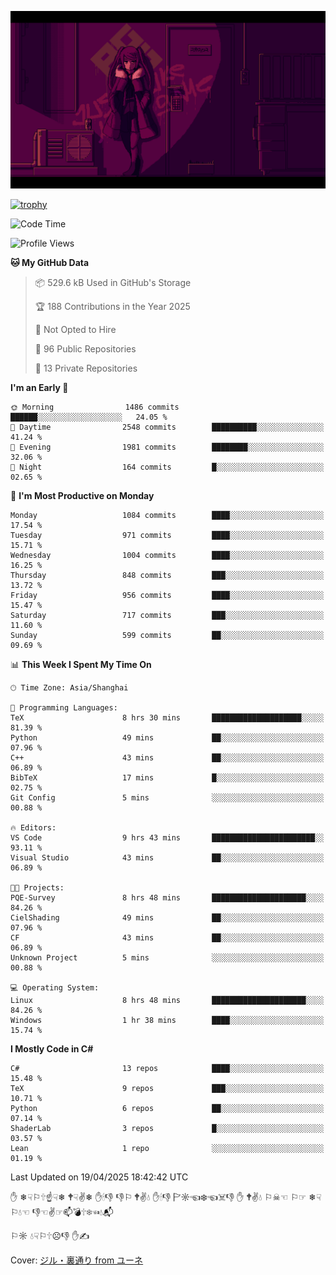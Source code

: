 ![](imgs/main.png)

[![trophy](https://github-profile-trophy.vercel.app/?username=NeilKleistGao&theme=dracula)](https://github.com/ryo-ma/github-profile-trophy)

<!--START_SECTION:waka-->
![Code Time](http://img.shields.io/badge/Code%20Time-1%2C727%20hrs%207%20mins-blue)

![Profile Views](http://img.shields.io/badge/Profile%20Views-1-blue)

**🐱 My GitHub Data** 

> 📦 529.6 kB Used in GitHub's Storage 
 > 
> 🏆 188 Contributions in the Year 2025
 > 
> 🚫 Not Opted to Hire
 > 
> 📜 96 Public Repositories 
 > 
> 🔑 13 Private Repositories 
 > 
**I'm an Early 🐤** 

```text
🌞 Morning                1486 commits        ██████░░░░░░░░░░░░░░░░░░░   24.05 % 
🌆 Daytime                2548 commits        ██████████░░░░░░░░░░░░░░░   41.24 % 
🌃 Evening                1981 commits        ████████░░░░░░░░░░░░░░░░░   32.06 % 
🌙 Night                  164 commits         █░░░░░░░░░░░░░░░░░░░░░░░░   02.65 % 
```
📅 **I'm Most Productive on Monday** 

```text
Monday                   1084 commits        ████░░░░░░░░░░░░░░░░░░░░░   17.54 % 
Tuesday                  971 commits         ████░░░░░░░░░░░░░░░░░░░░░   15.71 % 
Wednesday                1004 commits        ████░░░░░░░░░░░░░░░░░░░░░   16.25 % 
Thursday                 848 commits         ███░░░░░░░░░░░░░░░░░░░░░░   13.72 % 
Friday                   956 commits         ████░░░░░░░░░░░░░░░░░░░░░   15.47 % 
Saturday                 717 commits         ███░░░░░░░░░░░░░░░░░░░░░░   11.60 % 
Sunday                   599 commits         ██░░░░░░░░░░░░░░░░░░░░░░░   09.69 % 
```


📊 **This Week I Spent My Time On** 

```text
🕑︎ Time Zone: Asia/Shanghai

💬 Programming Languages: 
TeX                      8 hrs 30 mins       ████████████████████░░░░░   81.39 % 
Python                   49 mins             ██░░░░░░░░░░░░░░░░░░░░░░░   07.96 % 
C++                      43 mins             ██░░░░░░░░░░░░░░░░░░░░░░░   06.89 % 
BibTeX                   17 mins             █░░░░░░░░░░░░░░░░░░░░░░░░   02.75 % 
Git Config               5 mins              ░░░░░░░░░░░░░░░░░░░░░░░░░   00.88 % 

🔥 Editors: 
VS Code                  9 hrs 43 mins       ███████████████████████░░   93.11 % 
Visual Studio            43 mins             ██░░░░░░░░░░░░░░░░░░░░░░░   06.89 % 

🐱‍💻 Projects: 
PQE-Survey               8 hrs 48 mins       █████████████████████░░░░   84.26 % 
CielShading              49 mins             ██░░░░░░░░░░░░░░░░░░░░░░░   07.96 % 
CF                       43 mins             ██░░░░░░░░░░░░░░░░░░░░░░░   06.89 % 
Unknown Project          5 mins              ░░░░░░░░░░░░░░░░░░░░░░░░░   00.88 % 

💻 Operating System: 
Linux                    8 hrs 48 mins       █████████████████████░░░░   84.26 % 
Windows                  1 hr 38 mins        ████░░░░░░░░░░░░░░░░░░░░░   15.74 % 
```

**I Mostly Code in C#** 

```text
C#                       13 repos            ████░░░░░░░░░░░░░░░░░░░░░   15.48 % 
TeX                      9 repos             ███░░░░░░░░░░░░░░░░░░░░░░   10.71 % 
Python                   6 repos             ██░░░░░░░░░░░░░░░░░░░░░░░   07.14 % 
ShaderLab                3 repos             █░░░░░░░░░░░░░░░░░░░░░░░░   03.57 % 
Lean                     1 repo              ░░░░░░░░░░░░░░░░░░░░░░░░░   01.19 % 
```




 Last Updated on 19/04/2025 18:42:42 UTC
<!--END_SECTION:waka-->

✋ ❄☟⚐🕆☝☟❄ 🕈☟✌❄ ✋🕯👎 👎⚐ 🕈✌💧 ✋🕯👎 🏱☼☜❄☜☠👎 ✋ 🕈✌💧 ⚐☠☜ ⚐☞ ❄☟⚐💧☜ 👎☜✌☞📫💣🕆❄☜💧📬

⚐☼ 💧☟⚐🕆☹👎 ✋✍

Cover: [ジル・裏通り from ユーネ](https://www.pixiv.net/artworks/62127066)
